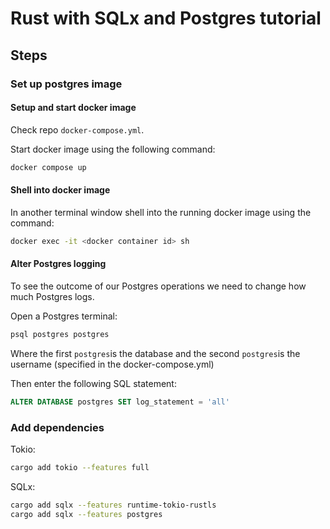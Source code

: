 # Rust with SQLx and Postgres tutorial

## Steps

### Set up postgres image

#### Setup and start docker image

Check repo `docker-compose.yml`.

Start docker image using the following command:

```sh
docker compose up
```

#### Shell into docker image

In another terminal window shell into the running docker image using the command:

```sh
docker exec -it <docker container id> sh
```

#### Alter Postgres logging

To see the outcome of our Postgres operations we need to change how much Postgres logs.

Open a Postgres terminal:
```sh
psql postgres postgres
```

Where the first `postgres`is the database and the second `postgres`is the username (specified in the docker-compose.yml)

Then enter the following SQL statement:
```sql
ALTER DATABASE postgres SET log_statement = 'all'
```

### Add dependencies

Tokio:
```sh
cargo add tokio --features full
```

SQLx:
```sh
cargo add sqlx --features runtime-tokio-rustls
cargo add sqlx --features postgres 
```

